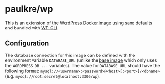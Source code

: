 # paulkre/wp

This is an extension of the [WordPress Docker image](https://hub.docker.com/_/wordpress) using sane defaults and bundled with [WP-CLI](https://wp-cli.org).

## Configuration

The database connection for this image can be defined with the environment variable `DATABASE_URL` (unlike the [base image](https://hub.docker.com/_/wordpress) which only uses the `WORDPRESS_DB_...` variables).
The value for `DATABASE_URL` should have the following format: `mysql://<username>:<password>@<host>[:<port>]/<dbname>` (e.g. `mysql://root:secret@localhost:3306/wp`).
